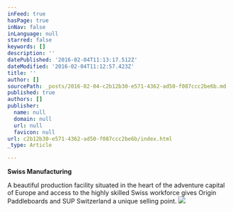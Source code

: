 ```yaml
---
inFeed: true
hasPage: true
inNav: false
inLanguage: null
starred: false
keywords: []
description: ''
datePublished: '2016-02-04T11:13:17.512Z'
dateModified: '2016-02-04T11:12:57.423Z'
title: ''
author: []
sourcePath: _posts/2016-02-04-c2b12b30-e571-4362-ad50-f087ccc2be6b.md
published: true
authors: []
publisher:
  name: null
  domain: null
  url: null
  favicon: null
url: c2b12b30-e571-4362-ad50-f087ccc2be6b/index.html
_type: Article

---
```

**Swiss Manufacturing**

A beautiful production facility situated in the heart of the adventure capital of Europe and access to the highly skilled Swiss workforce gives Origin Paddleboards and SUP Switzerland a unique selling point. ![](https://the-grid-user-content.s3-us-west-2.amazonaws.com/8b13dad4-a001-4ec8-8a8c-9cf8a6b80bde.JPG)